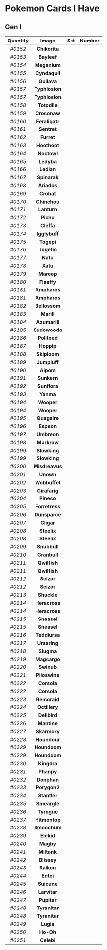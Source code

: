 # Pokemon Cards I Have
## Gen I
Quantity|Image|Set|Number
:-:|:-:|:-:|:-:
*#0152*|**Chikorita**
*#0153*|**Bayleef**
*#0154*|**Meganium**
*#0155*|**Cyndaquil**
*#0156*|**Quilava**
*#0157*|**Typhlosion**
*#0157*|**Typhlosion**
*#0158*|**Totodile**
*#0159*|**Croconaw**
*#0160*|**Feraligatr**
*#0161*|**Sentret**
*#0162*|**Furret**
*#0163*|**Hoothoot**
*#0164*|**Noctowl**
*#0165*|**Ledyba**
*#0166*|**Ledian**
*#0167*|**Spinarak**
*#0168*|**Ariados**
*#0169*|**Crobat**
*#0170*|**Chinchou**
*#0171*|**Lanturn**
*#0172*|**Pichu**
*#0173*|**Cleffa**
*#0174*|**Igglybuff**
*#0175*|**Togepi**
*#0176*|**Togetic**
*#0177*|**Natu**
*#0178*|**Xatu**
*#0179*|**Mareep**
*#0180*|**Flaaffy**
*#0181*|**Ampharos**
*#0181*|**Ampharos**
*#0182*|**Bellossom**
*#0183*|**Marill**
*#0184*|**Azumarill**
*#0185*|**Sudowoodo**
*#0186*|**Politoed**
*#0187*|**Hoppip**
*#0188*|**Skiploom**
*#0189*|**Jumpluff**
*#0190*|**Aipom**
*#0191*|**Sunkern**
*#0192*|**Sunflora**
*#0193*|**Yanma**
*#0194*|**Wooper**
*#0194*|**Wooper**
*#0195*|**Quagsire**
*#0196*|**Espeon**
*#0197*|**Umbreon**
*#0198*|**Murkrow**
*#0199*|**Slowking**
*#0199*|**Slowking**
*#0200*|**Misdreavus**
*#0201*|**Unown**
*#0202*|**Wobbuffet**
*#0203*|**Girafarig**
*#0204*|**Pineco**
*#0205*|**Forretress**
*#0206*|**Dunsparce**
*#0207*|**Gligar**
*#0208*|**Steelix**
*#0208*|**Steelix**
*#0209*|**Snubbull**
*#0210*|**Granbull**
*#0211*|**Qwilfish**
*#0211*|**Qwilfish**
*#0212*|**Scizor**
*#0212*|**Scizor**
*#0213*|**Shuckle**
*#0214*|**Heracross**
*#0214*|**Heracross**
*#0215*|**Sneasel**
*#0215*|**Sneasel**
*#0216*|**Teddiursa**
*#0217*|**Ursaring**
*#0218*|**Slugma**
*#0219*|**Magcargo**
*#0220*|**Swinub**
*#0221*|**Piloswine**
*#0222*|**Corsola**
*#0222*|**Corsola**
*#0223*|**Remoraid**
*#0224*|**Octillery**
*#0225*|**Delibird**
*#0226*|**Mantine**
*#0227*|**Skarmory**
*#0228*|**Houndour**
*#0229*|**Houndoom**
*#0229*|**Houndoom**
*#0230*|**Kingdra**
*#0231*|**Phanpy**
*#0232*|**Donphan**
*#0233*|**Porygon2**
*#0234*|**Stantler**
*#0235*|**Smeargle**
*#0236*|**Tyrogue**
*#0237*|**Hitmontop**
*#0238*|**Smoochum**
*#0239*|**Elekid**
*#0240*|**Magby**
*#0241*|**Miltank**
*#0242*|**Blissey**
*#0243*|**Raikou**
*#0244*|**Entei**
*#0245*|**Suicune**
*#0246*|**Larvitar**
*#0247*|**Pupitar**
*#0248*|**Tyranitar**
*#0248*|**Tyranitar**
*#0249*|**Lugia**
*#0250*|**Ho-Oh**
*#0251*|**Celebi**